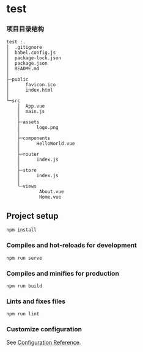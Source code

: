 # test

### 项目目录结构

```text
test :.
│  .gitignore
│  babel.config.js
│  package-lock.json
│  package.json
│  README.md
│          
├─public
│      favicon.ico
│      index.html
│      
└─src
    │  App.vue
    │  main.js
    │  
    ├─assets
    │      logo.png
    │      
    ├─components
    │      HelloWorld.vue
    │      
    ├─router
    │      index.js
    │      
    ├─store
    │      index.js
    │      
    └─views
            About.vue
            Home.vue
```

## Project setup

```
npm install
```

### Compiles and hot-reloads for development

```
npm run serve
```

### Compiles and minifies for production
```
npm run build
```

### Lints and fixes files
```
npm run lint
```

### Customize configuration
See [Configuration Reference](https://cli.vuejs.org/config/).